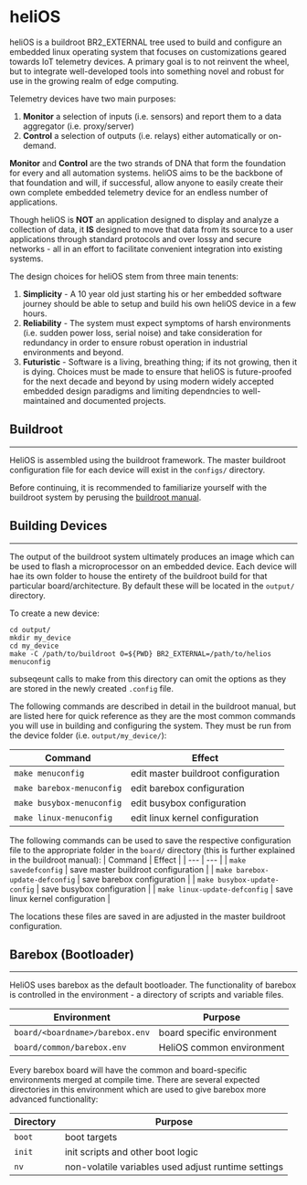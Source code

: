 # heliOS

heliOS is a buildroot BR2_EXTERNAL tree used to build and configure an embedded linux operating system that focuses on customizations geared towards IoT telemetry devices. A primary goal is to not reinvent the wheel, but to integrate well-developed tools into something novel and robust for use in the growing realm of edge computing. 

Telemetry devices have two main purposes: 
1. **Monitor** a selection of inputs (i.e. sensors) and report them to a data aggregator (i.e. proxy/server)
2. **Control** a selection of outputs (i.e. relays) either automatically or on-demand.

**Monitor** and **Control** are the two strands of DNA that form the foundation for every and all automation systems. heliOS aims to be the backbone of that foundation and will, if successful, allow anyone to easily create their own complete embedded telemetry device for an endless number of applications. 

Though heliOS is **NOT** an application designed to display and analyze a collection of data, it **IS** designed to move that data from its source to a user applications through standard protocols and over lossy and secure networks - all in an effort to facilitate convenient integration into existing systems.

The design choices for heliOS stem from three main tenents:
1. **Simplicity** - A 10 year old just starting his or her embedded software journey should be able to setup and build his own heliOS device in a few hours. 
2. **Reliability** - The system must expect symptoms of harsh environments (i.e. sudden power loss, serial noise) and take consideration for redundancy in order to ensure robust operation in industrial environments and beyond. 
3. **Futuristic** - Software is a living, breathing thing; if its not growing, then it is dying. Choices must be made to ensure that heliOS is future-proofed for the next decade and beyond by using modern widely accepted embedded design paradigms and limiting dependncies to well-maintained and documented projects.

## Buildroot
---
HeliOS is assembled using the buildroot framework. The master buildroot configuration file for each device will exist in the `configs/` directory. 

Before continuing, it is recommended to familiarize yourself with the buildroot system by perusing the [buildroot manual](https://buildroot.org/downloads/manual/manual.html).

## Building Devices
---
The output of the buildroot system ultimately produces an image which can be used to flash a microprocessor on an embedded device. Each device will hae its own folder to house the entirety of the buildroot build for that particular board/architecture. By default these will be located in the `output/` directory. 

To create a new device:
```
cd output/
mkdir my_device
cd my_device
make -C /path/to/buildroot O=${PWD} BR2_EXTERNAL=/path/to/helios menuconfig
```
subseqeunt calls to make from this directory can omit the options as they are stored in the newly created `.config` file. 


The following commands are described in detail in the buildroot manual, but are listed here for quick reference as they are the most common commands you will use in building and configuring the system. They must be run from the device folder (i.e. `output/my_device/`):

| Command | Effect |
| --- | --- |
| `make menuconfig` | edit master buildroot configuration |
| `make barebox-menuconfig` | edit barebox configuration |
| `make busybox-menuconfig` | edit busybox configuration  |
| `make linux-menuconfig` | edit linux kernel configuration |

The following commands can be used to save the respective configuration file to the appropriate folder in the `board/` directory (this is further explained in the buildroot manual):
| Command | Effect |
| --- | --- |
| `make savedefconfig` | save master buildroot configuration |
| `make barebox-update-defconfig` | save barebox configuration |
| `make busybox-update-config` | save busybox configuration  |
| `make linux-update-defconfig` | save linux kernel configuration |

The locations these files are saved in are adjusted in the master buildroot configuration.

## Barebox (Bootloader)
---
HeliOS uses barebox as the default bootloader. The functionality of barebox is controlled in the environment - a directory of scripts and variable files.

| Environment | Purpose |
| --- | --- |
| `board/<boardname>/barebox.env` | board specific environment |
| `board/common/barebox.env` | HeliOS common environment | 
 
Every barebox board will have the common and board-specific environments merged at compile time. There are several expected directories in this environment which are used to give barebox more advanced functionality:

| Directory | Purpose |
| --- | --- |
| `boot` | boot targets |
| `init` | init scripts and other boot logic |
| `nv` | non-volatile variables used adjust runtime settings |



